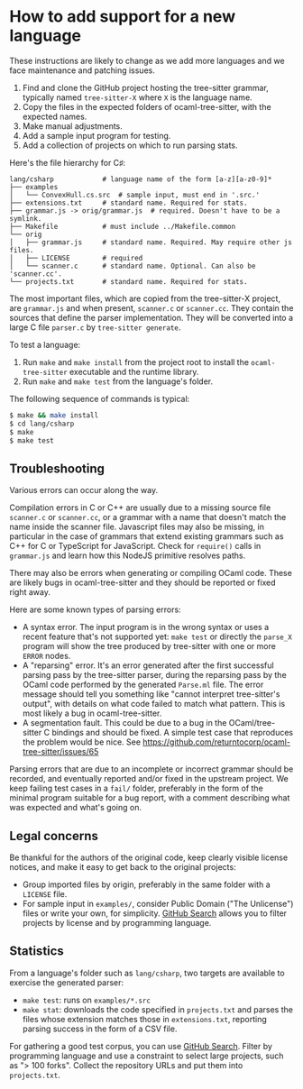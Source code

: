 How to add support for a new language
==

These instructions are likely to change as we add more languages and
we face maintenance and patching issues.

1. Find and clone the GitHub project hosting the tree-sitter grammar,
   typically named `tree-sitter-X` where `X` is the language name.
2. Copy the files in the expected folders of ocaml-tree-sitter,
   with the expected names.
3. Make manual adjustments.
4. Add a sample input program for testing.
5. Add a collection of projects on which to run parsing stats.

Here's the file hierarchy for C♯:

```shell
lang/csharp            # language name of the form [a-z][a-z0-9]*
├── examples
│   └── ConvexHull.cs.src  # sample input, must end in '.src.'
├── extensions.txt     # standard name. Required for stats.
├── grammar.js -> orig/grammar.js  # required. Doesn't have to be a symlink.
├── Makefile           # must include ../Makefile.common
└── orig
│   ├── grammar.js     # standard name. Required. May require other js files.
│   ├── LICENSE        # required
│   └── scanner.c      # standard name. Optional. Can also be 'scanner.cc'.
└── projects.txt       # standard name. Required for stats.
```

The most important files, which are copied from the tree-sitter-X
project, are `grammar.js` and when present, `scanner.c` or
`scanner.cc`. They contain the sources that define the parser
implementation. They will be converted into a large C file `parser.c`
by `tree-sitter generate`.

To test a language:

1. Run `make` and `make install` from the project root to install
   the `ocaml-tree-sitter` executable and the runtime library.
2. Run `make` and `make test` from the language's folder.

The following sequence of commands is typical:
```bash
$ make && make install
$ cd lang/csharp
$ make
$ make test
```

Troubleshooting
--

Various errors can occur along the way.

Compilation errors in C or C++ are usually due to a missing source
file `scanner.c` or `scanner.cc`, or a grammar with a name that
doesn't match the name inside the scanner file. Javascript files may
also be missing, in particular in the case of grammars that extend
existing grammars such as C++ for C or TypeScript for
JavaScript. Check for `require()` calls in `grammar.js` and learn how
this NodeJS primitive resolves paths.

There may also be errors when generating or compiling
OCaml code. These are likely bugs in ocaml-tree-sitter and they should
be reported or fixed right away.

Here are some known types of parsing errors:

* A syntax error. The input program is in the wrong syntax or uses a
  recent feature that's not supported yet: `make test` or directly the
  `parse_X` program will show the tree produced by tree-sitter with
  one or more `ERROR` nodes.
* A "reparsing" error. It's an error generated after the first
  successful parsing pass by the tree-sitter parser, during the
  reparsing pass by the OCaml code performed by the generated
  `Parse.ml` file.  The error message should tell you something like
  "cannot interpret tree-sitter's output", with details on what code
  failed to match what pattern. This is most likely a bug in
  ocaml-tree-sitter.
* A segmentation fault. This could be due to a bug in the
  OCaml/tree-sitter C bindings and should be fixed. A simple test case
  that reproduces the problem would be nice.
  See https://github.com/returntocorp/ocaml-tree-sitter/issues/65

Parsing errors that are due
to an incomplete or incorrect grammar should be recorded, and
eventually reported and/or fixed in the upstream project.
We keep failing test cases in a `fail/` folder, preferably in the form
of the minimal program suitable for a bug report, with a comment
describing what was expected and what's going on.

Legal concerns
--

Be thankful for the authors of the original code, keep clearly visible
license notices, and make it easy to get back to the original projects:

* Group imported files by origin, preferably in the same folder with a
  `LICENSE` file.
* For sample input in `examples/`, consider Public Domain ("The
  Unlicense") files or write your own, for simplicity.
  [GitHub Search](https://github.com/search/advanced)
  allows you to filter projects by license and by programming language.

Statistics
--

From a language's folder such as `lang/csharp`, two targets are
available to exercise the generated parser:

* `make test`: runs on `examples/*.src`
* `make stat`: downloads the code specified in `projects.txt` and
  parses the files whose extension matches those in `extensions.txt`,
  reporting parsing success in the form of a CSV file.

For gathering a good test corpus, you can use
[GitHub Search](https://github.com/search/advanced). Filter by
programming language and use a constraint to select large projects, such
as "> 100 forks". Collect the repository URLs and put them into
`projects.txt`.
